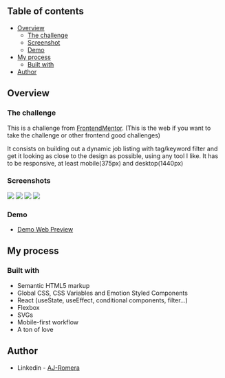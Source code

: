 ## Table of contents

-   [Overview](#overview)
    -   [The challenge](#the-challenge)
    -   [Screenshot](#screenshot)
    -   [Demo](#demo)
-   [My process](#my-process)
    -   [Built with](#built-with)
-   [Author](#author)

## Overview

### The challenge

This is a challenge from [FrontendMentor](https://www.frontendmentor.io/challenges/job-listings-with-filtering-ivstIPCt). (This is the web if you want to take the challenge or other frontend good challenges)

It consists on building out a dynamic job listing with tag/keyword filter and get it looking as close to the design as possible, using any tool I like. It has to be responsive, at least mobile(375px) and desktop(1440px)

### Screenshots

![](screenshots/desktop.png)
![](screenshots/desktop-filters&hovers.png)
![](screenshots/mobile.png)
![](screenshots/mobile-filters&hovers.png)

### Demo

-   [Demo Web Preview](https://dynamic-job-listing.netlify.app/)

## My process

### Built with

-   Semantic HTML5 markup
-   Global CSS, CSS Variables and Emotion Styled Components
-   React (useState, useEffect, conditional components, filter...)
-   Flexbox
-   SVGs
-   Mobile-first workflow
-   A ton of love

## Author

-   Linkedin - [AJ-Romera](https://www.linkedin.com/in/aj-romera/)
